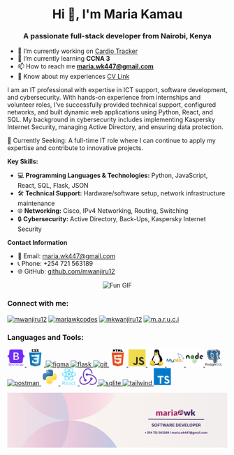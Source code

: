<h1 align="center">Hi 👋, I'm Maria Kamau</h1>
<h3 align="center">A passionate full-stack developer from Nairobi, Kenya</h3>

- 🔭 I’m currently working on [Cardio Tracker](https://github.com/mwanjiru12/CardioTracker)
- 🌱 I’m currently learning **CCNA 3**
- 📫 How to reach me **maria.wk447@gmail.com**
- 📄 Know about my experiences [CV Link](https://drive.google.com/drive/folders/1EoQEe4XGV4aZh3RirhYCM89UHGxFy1F_)


<p align="left">I am an IT professional with expertise in ICT support, software development, and cybersecurity. With hands-on experience from internships and volunteer roles, I’ve successfully provided technical support, configured networks, and built dynamic web applications using Python, React, and SQL. My background in cybersecurity includes implementing Kaspersky Internet Security, managing Active Directory, and ensuring data protection.</p>

<p align="left">🌟 Currently Seeking: A full-time IT role where I can continue to apply my expertise and contribute to innovative projects.</p>

<p align="left"><strong>Key Skills:</strong></p>
<ul>
<li>💻 <strong>Programming Languages & Technologies:</strong> Python, JavaScript, React, SQL, Flask, JSON</li>
<li>🛠️ <strong>Technical Support:</strong> Hardware/software setup, network infrastructure maintenance</li>
<li>🌐 <strong>Networking:</strong> Cisco, IPv4 Networking, Routing, Switching</li>
<li>🔒 <strong>Cybersecurity:</strong> Active Directory, Back-Ups, Kaspersky Internet Security</li>
</ul>

<p align="left"><strong>Contact Information</strong></p>
<ul>
<li>📧 Email: <a href="mailto:maria.wk447@gmail.com">maria.wk447@gmail.com</a></li>
<li>📞 Phone: +254 721 563189</li>
<li>🌐 GitHub: <a href="https://github.com/mwanjiru12">github.com/mwanjiru12</a></li>
</ul>
<!-- Add a fun GIF here -->
<p align="center">
  <img src="https://media.giphy.com/media/your-fun-gif-url.gif" alt="Fun GIF" width="300"/>
</p>

<h3 align="left">Connect with me:</h3>
<p align="left">
<a href="https://dev.to/mwanjiru12" target="blank"><img align="center" src="https://raw.githubusercontent.com/rahuldkjain/github-profile-readme-generator/master/src/images/icons/Social/devto.svg" alt="mwanjiru12" height="30" width="40" /></a>
<a href="https://twitter.com/mariawkcodes" target="blank"><img align="center" src="https://raw.githubusercontent.com/rahuldkjain/github-profile-readme-generator/master/src/images/icons/Social/twitter.svg" alt="mariawkcodes" height="30" width="40" /></a>
<a href="https://linkedin.com/in/mkwanjiru12" target="blank"><img align="center" src="https://raw.githubusercontent.com/rahuldkjain/github-profile-readme-generator/master/src/images/icons/Social/linked-in-alt.svg" alt="mkwanjiru12" height="30" width="40" /></a>
<a href="https://instagram.com/m.a.r.u.c.i" target="blank"><img align="center" src="https://raw.githubusercontent.com/rahuldkjain/github-profile-readme-generator/master/src/images/icons/Social/instagram.svg" alt="m.a.r.u.c.i" height="30" width="40" /></a>
</p>

<h3 align="left">Languages and Tools:</h3>
<p align="left"> 
<a href="https://getbootstrap.com" target="_blank" rel="noreferrer"> <img src="https://raw.githubusercontent.com/devicons/devicon/master/icons/bootstrap/bootstrap-plain-wordmark.svg" alt="bootstrap" width="40" height="40"/> </a> 
<a href="https://www.w3schools.com/css/" target="_blank" rel="noreferrer"> <img src="https://raw.githubusercontent.com/devicons/devicon/master/icons/css3/css3-original-wordmark.svg" alt="css3" width="40" height="40"/> </a> 
<a href="https://www.figma.com/" target="_blank" rel="noreferrer"> <img src="https://www.vectorlogo.zone/logos/figma/figma-icon.svg" alt="figma" width="40" height="40"/> </a> 
<a href="https://flask.palletsprojects.com/" target="_blank" rel="noreferrer"> <img src="https://www.vectorlogo.zone/logos/pocoo_flask/pocoo_flask-icon.svg" alt="flask" width="40" height="40"/> </a> 
<a href="https://git-scm.com/" target="_blank" rel="noreferrer"> <img src="https://www.vectorlogo.zone/logos/git-scm/git-scm-icon.svg" alt="git" width="40" height="40"/> </a> 
<a href="https://www.w3.org/html/" target="_blank" rel="noreferrer"> <img src="https://raw.githubusercontent.com/devicons/devicon/master/icons/html5/html5-original-wordmark.svg" alt="html5" width="40" height="40"/> </a> 
<a href="https://developer.mozilla.org/en-US/docs/Web/JavaScript" target="_blank" rel="noreferrer"> <img src="https://raw.githubusercontent.com/devicons/devicon/master/icons/javascript/javascript-original.svg" alt="javascript" width="40" height="40"/> </a> 
<a href="https://www.linux.org/" target="_blank" rel="noreferrer"> <img src="https://raw.githubusercontent.com/devicons/devicon/master/icons/linux/linux-original.svg" alt="linux" width="40" height="40"/> </a> 
<a href="https://www.mysql.com/" target="_blank" rel="noreferrer"> <img src="https://raw.githubusercontent.com/devicons/devicon/master/icons/mysql/mysql-original-wordmark.svg" alt="mysql" width="40" height="40"/> </a> 
<a href="https://nodejs.org" target="_blank" rel="noreferrer"> <img src="https://raw.githubusercontent.com/devicons/devicon/master/icons/nodejs/nodejs-original-wordmark.svg" alt="nodejs" width="40" height="40"/> </a> 
<a href="https://www.postgresql.org" target="_blank" rel="noreferrer"> <img src="https://raw.githubusercontent.com/devicons/devicon/master/icons/postgresql/postgresql-original-wordmark.svg" alt="postgresql" width="40" height="40"/> </a> 
<a href="https://postman.com" target="_blank" rel="noreferrer"> <img src="https://www.vectorlogo.zone/logos/getpostman/getpostman-icon.svg" alt="postman" width="40" height="40"/> </a> 
<a href="https://www.python.org" target="_blank" rel="noreferrer"> <img src="https://raw.githubusercontent.com/devicons/devicon/master/icons/python/python-original.svg" alt="python" width="40" height="40"/> </a> 
<a href="https://reactjs.org/" target="_blank" rel="noreferrer"> <img src="https://raw.githubusercontent.com/devicons/devicon/master/icons/react/react-original-wordmark.svg" alt="react" width="40" height="40"/> </a> 
<a href="https://redux.js.org" target="_blank" rel="noreferrer"> <img src="https://raw.githubusercontent.com/devicons/devicon/master/icons/redux/redux-original.svg" alt="redux" width="40" height="40"/> </a> 
<a href="https://www.sqlite.org/" target="_blank" rel="noreferrer"> <img src="https://www.vectorlogo.zone/logos/sqlite/sqlite-icon.svg" alt="sqlite" width="40" height="40"/> </a> 
<a href="https://tailwindcss.com/" target="_blank" rel="noreferrer"> <img src="https://www.vectorlogo.zone/logos/tailwindcss/tailwindcss-icon.svg" alt="tailwind" width="40" height="40"/> </a> 
<a href="https://www.typescriptlang.org/" target="_blank" rel="noreferrer"> <img src="https://raw.githubusercontent.com/devicons/devicon/master/icons/typescript/typescript-original.svg" alt="typescript" width="40" height="40"/> </a> 
</p>

<!-- Add your banner here -->
![LinkedIn Banner](./assets/linkedin%20banner.png)
